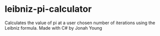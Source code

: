# leibniz-pi-calculator
Calculates the value of pi at a user chosen number of iterations using the Leibniz formula. Made with C# by Jonah Young
